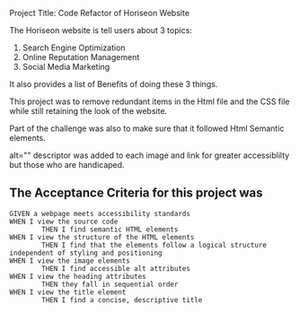 Project Title: Code Refactor of Horiseon Website

The Horiseon website is tell users about 3 topics:
1. Search Engine Optimization
2. Online Reputation Management
3. Social Media Marketing

It also provides a list of Benefits of doing these 3 things.

This project was to remove redundant items in the Html file and the CSS file while still retaining the look of the website.

Part of the challenge was also to make sure that it followed Html Semantic elements.

alt="" descriptor was added to each image and link for greater accessiblilty but those who are handicaped.

## The Acceptance Criteria for this project was

```
GIVEN a webpage meets accessibility standards
WHEN I view the source code
        THEN I find semantic HTML elements
WHEN I view the structure of the HTML elements
        THEN I find that the elements follow a logical structure independent of styling and positioning
WHEN I view the image elements
        THEN I find accessible alt attributes
WHEN I view the heading attributes
        THEN they fall in sequential order
WHEN I view the title element
        THEN I find a concise, descriptive title
```
